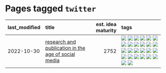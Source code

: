 # Pages tagged `twitter`

|last_modified|title|est. idea maturity|tags
|:---|:---|---:|:---|
|2022-10-30|[research and publication in the age of social media](../research-and-social.md)|2752|[![](https://img.shields.io/badge/tag-arxiv-11772b)](../tags/arxiv.md) [![](https://img.shields.io/badge/tag-citation-5fba1d)](../tags/citation.md) [![](https://img.shields.io/badge/tag-corrections-587798)](../tags/corrections.md) [![](https://img.shields.io/badge/tag-credit-2c91b4)](../tags/credit.md) [![](https://img.shields.io/badge/tag-curation-d2ea1b)](../tags/curation.md) [![](https://img.shields.io/badge/tag-discoverability-dce8fa)](../tags/discoverability.md) [![](https://img.shields.io/badge/tag-discussion-869cae)](../tags/discussion.md) [![](https://img.shields.io/badge/tag-feed-82f36e)](../tags/feed.md) [![](https://img.shields.io/badge/tag-git-ac8815)](../tags/git.md) [![](https://img.shields.io/badge/tag-github-161a53)](../tags/github.md) [![](https://img.shields.io/badge/tag-historyofscience-b3194)](../tags/historyofscience.md) [![](https://img.shields.io/badge/tag-mastodon-34720)](../tags/mastodon.md) [![](https://img.shields.io/badge/tag-openreview-db71cb)](../tags/openreview.md) [![](https://img.shields.io/badge/tag-paperswithcode-71e862)](../tags/paperswithcode.md) [![](https://img.shields.io/badge/tag-platform-ad342b)](../tags/platform.md) [![](https://img.shields.io/badge/tag-publication-4db4d2)](../tags/publication.md) [![](https://img.shields.io/badge/tag-reproducibility-a3a5e9)](../tags/reproducibility.md) [![](https://img.shields.io/badge/tag-research-a682e)](../tags/research.md) [![](https://img.shields.io/badge/tag-retractions-1661bc)](../tags/retractions.md) [![](https://img.shields.io/badge/tag-search-296bb1)](../tags/search.md) [![](https://img.shields.io/badge/tag-socialmedia-606780)](../tags/socialmedia.md) [![](https://img.shields.io/badge/tag-stackoverflow-9a9fc4)](../tags/stackoverflow.md) [![](https://img.shields.io/badge/tag-subscription-82f6b0)](../tags/subscription.md) [![](https://img.shields.io/badge/tag-transparency-957448)](../tags/transparency.md) [![](https://img.shields.io/badge/tag-twitter-7a169c)](../tags/twitter.md) [![](https://img.shields.io/badge/tag-validation-254eb)](../tags/validation.md)|